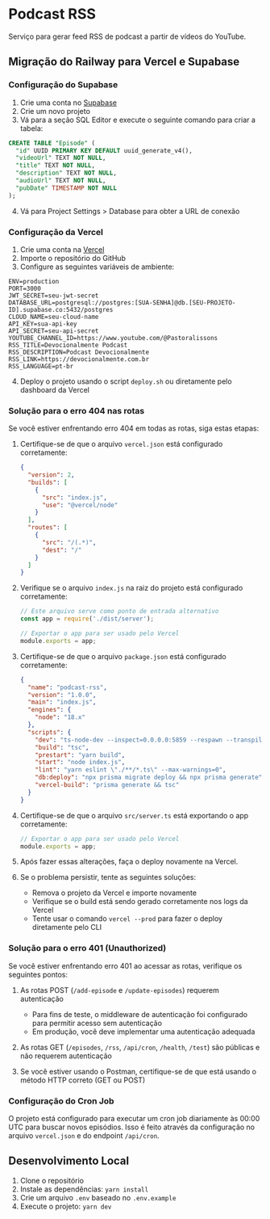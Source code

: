 # Podcast RSS

Serviço para gerar feed RSS de podcast a partir de vídeos do YouTube.

## Migração do Railway para Vercel e Supabase

### Configuração do Supabase

1. Crie uma conta no [Supabase](https://supabase.com/)
2. Crie um novo projeto
3. Vá para a seção SQL Editor e execute o seguinte comando para criar a tabela:

```sql
CREATE TABLE "Episode" (
  "id" UUID PRIMARY KEY DEFAULT uuid_generate_v4(),
  "videoUrl" TEXT NOT NULL,
  "title" TEXT NOT NULL,
  "description" TEXT NOT NULL,
  "audioUrl" TEXT NOT NULL,
  "pubDate" TIMESTAMP NOT NULL
);
```

4. Vá para Project Settings > Database para obter a URL de conexão

### Configuração da Vercel

1. Crie uma conta na [Vercel](https://vercel.com/)
2. Importe o repositório do GitHub
3. Configure as seguintes variáveis de ambiente:

```
ENV=production
PORT=3000
JWT_SECRET=seu-jwt-secret
DATABASE_URL=postgresql://postgres:[SUA-SENHA]@db.[SEU-PROJETO-ID].supabase.co:5432/postgres
CLOUD_NAME=seu-cloud-name
API_KEY=sua-api-key
API_SECRET=seu-api-secret
YOUTUBE_CHANNEL_ID=https://www.youtube.com/@Pastoralissons
RSS_TITLE=Devocionalmente Podcast
RSS_DESCRIPTION=Podcast Devocionalmente
RSS_LINK=https://devocionalmente.com.br
RSS_LANGUAGE=pt-br
```

4. Deploy o projeto usando o script `deploy.sh` ou diretamente pelo dashboard da Vercel

### Solução para o erro 404 nas rotas

Se você estiver enfrentando erro 404 em todas as rotas, siga estas etapas:

1. Certifique-se de que o arquivo `vercel.json` está configurado corretamente:
   ```json
   {
     "version": 2,
     "builds": [
       {
         "src": "index.js",
         "use": "@vercel/node"
       }
     ],
     "routes": [
       {
         "src": "/(.*)",
         "dest": "/"
       }
     ]
   }
   ```

2. Verifique se o arquivo `index.js` na raiz do projeto está configurado corretamente:
   ```javascript
   // Este arquivo serve como ponto de entrada alternativo
   const app = require('./dist/server');

   // Exportar o app para ser usado pelo Vercel
   module.exports = app;
   ```

3. Certifique-se de que o arquivo `package.json` está configurado corretamente:
   ```json
   {
     "name": "podcast-rss",
     "version": "1.0.0",
     "main": "index.js",
     "engines": {
       "node": "18.x"
     },
     "scripts": {
       "dev": "ts-node-dev --inspect=0.0.0.0:5859 --respawn --transpile-only --project tsconfig.json --exit-child ./src/server.ts",
       "build": "tsc",
       "prestart": "yarn build",
       "start": "node index.js",
       "lint": "yarn eslint \"./**/*.ts\" --max-warnings=0",
       "db:deploy": "npx prisma migrate deploy && npx prisma generate",
       "vercel-build": "prisma generate && tsc"
     }
   }
   ```

4. Certifique-se de que o arquivo `src/server.ts` está exportando o app corretamente:
   ```typescript
   // Exportar o app para ser usado pelo Vercel
   module.exports = app;
   ```

5. Após fazer essas alterações, faça o deploy novamente na Vercel.

6. Se o problema persistir, tente as seguintes soluções:
   - Remova o projeto da Vercel e importe novamente
   - Verifique se o build está sendo gerado corretamente nos logs da Vercel
   - Tente usar o comando `vercel --prod` para fazer o deploy diretamente pelo CLI

### Solução para o erro 401 (Unauthorized)

Se você estiver enfrentando erro 401 ao acessar as rotas, verifique os seguintes pontos:

1. As rotas POST (`/add-episode` e `/update-episodes`) requerem autenticação
   - Para fins de teste, o middleware de autenticação foi configurado para permitir acesso sem autenticação
   - Em produção, você deve implementar uma autenticação adequada

2. As rotas GET (`/episodes`, `/rss`, `/api/cron`, `/health`, `/test`) são públicas e não requerem autenticação

3. Se você estiver usando o Postman, certifique-se de que está usando o método HTTP correto (GET ou POST)

### Configuração do Cron Job

O projeto está configurado para executar um cron job diariamente às 00:00 UTC para buscar novos episódios. Isso é feito através da configuração no arquivo `vercel.json` e do endpoint `/api/cron`.

## Desenvolvimento Local

1. Clone o repositório
2. Instale as dependências: `yarn install`
3. Crie um arquivo `.env` baseado no `.env.example`
4. Execute o projeto: `yarn dev` 